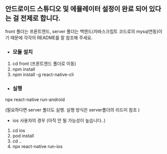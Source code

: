 ## 안드로이드 스튜디오 및 에뮬레이터 설정이 완료 되어 있다는 걸 전제로 합니다.

front 폴더는 프론트엔드, server 폴더는 백엔드(자바스크립트 코드로의 mysql연동)이기 때문에 각각의 README를 잘 참조해 주세요.

- ### 모듈 설치

1. cd front (프론트엔드 폴더로 이동)
2. npm install
3. npm install -g react-native-cli

- ### 실행

npx react-native run-android

(필요하다면 server 폴더도 실행. 실행 방식은 server폴더의 리드미 참조 )



- ios 사용자의 경우 (아직 안 될 가능성이 높습니다..)

1. cd ios
2. pod install
3. cd ..
4. npx react-native run-ios
